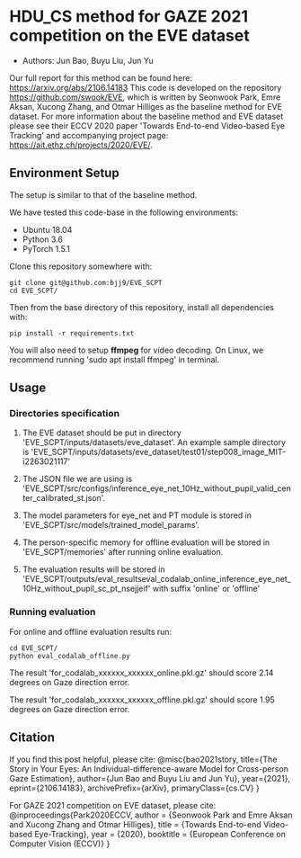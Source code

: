 # HDU_CS method for GAZE 2021 competition on the EVE dataset

* Authors: Jun Bao, Buyu Liu, Jun Yu

Our full report for this method can be found here: https://arxiv.org/abs/2106.14183
This code is developed on the repository https://github.com/swook/EVE, which is written by Seonwook Park, Emre Aksan, Xucong Zhang, and Otmar Hilliges as the baseline method for EVE dataset.
For more information about the baseline method and EVE dataset please see their ECCV 2020 paper 'Towards End-to-end Video-based Eye Tracking' and accompanying project page: https://ait.ethz.ch/projects/2020/EVE/.


## Environment Setup
The setup is similar to that of the baseline method.

We have tested this code-base in the following environments:
* Ubuntu 18.04
* Python 3.6 
* PyTorch 1.5.1

Clone this repository somewhere with:

    git clone git@github.com:bjj9/EVE_SCPT
    cd EVE_SCPT/

Then from the base directory of this repository, install all dependencies with:

    pip install -r requirements.txt

You will also need to setup **ffmpeg** for video decoding. On Linux, we recommend running 'sudo apt install ffmpeg' in terminal.


## Usage

### Directories specification

1. The EVE dataset should be put in directory 'EVE_SCPT/inputs/datasets/eve_dataset'. An example sample directory is 'EVE_SCPT/inputs/datasets/eve_dataset/test01/step008_image_MIT-i2263021117'

2. The JSON file we are using is 'EVE_SCPT/src/configs/inference_eye_net_10Hz_without_pupil_valid_center_calibrated_st.json'.

3. The model parameters for eye_net and PT module is stored in 'EVE_SCPT/src/models/trained_model_params'.

4. The person-specific memory for offline evaluation will be stored in 'EVE_SCPT/memories' after running online evaluation.

5. The evaluation results will be stored in 'EVE_SCPT/outputs/eval_resultseval_codalab_online_inference_eye_net_10Hz_without_pupil_sc_pt_nsejjeif' with suffix 'online' or 'offline'


### Running evaluation
For online and offline evaluation results run:

    cd EVE_SCPT/
    python eval_codalab_offline.py

The result 'for_codalab_xxxxxx_xxxxxx_online.pkl.gz' should score 2.14 degrees on Gaze direction error.

The result 'for_codalab_xxxxxx_xxxxxx_offline.pkl.gz' should score 1.95 degrees on Gaze direction error.


## Citation
If you find this post helpful, please cite:
@misc{bao2021story,
      title={The Story in Your Eyes: An Individual-difference-aware Model for Cross-person Gaze Estimation}, 
      author={Jun Bao and Buyu Liu and Jun Yu},
      year={2021},
      eprint={2106.14183},
      archivePrefix={arXiv},
      primaryClass={cs.CV}
}

For GAZE 2021 competition on EVE dataset, please cite:
    @inproceedings{Park2020ECCV,
      author    = {Seonwook Park and Emre Aksan and Xucong Zhang and Otmar Hilliges},
      title     = {Towards End-to-end Video-based Eye-Tracking},
      year      = {2020},
      booktitle = {European Conference on Computer Vision (ECCV)}
    }

